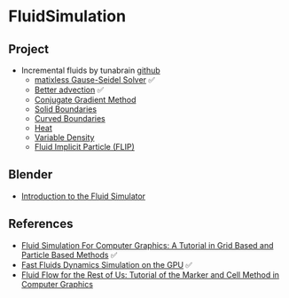 # FluidSimulation

## Project

- Incremental fluids by tunabrain [github](https://github.com/tunabrain/incremental-fluids/blob/master/README.md)
  - [matixless Gause-Seidel Solver](https://github.com/tunabrain/incremental-fluids/blob/master/1-matrixless/Documentation.md) ✅
  - [Better advection](https://github.com/tunabrain/incremental-fluids/blob/master/2-better-advection/Documentation.md) ✅
  - [Conjugate Gradient Method](https://github.com/tunabrain/incremental-fluids/blob/master/3-conjugate-gradients/Documentation.md)
  - [Solid Boundaries](https://github.com/tunabrain/incremental-fluids/blob/master/4-solid-boundaries/Documentation.md)
  - [Curved Boundaries](https://github.com/tunabrain/incremental-fluids/blob/master/5-curved-boundaries/Documentation.md)
  - [Heat](https://github.com/tunabrain/incremental-fluids/blob/master/6-heat/Documentation.md)
  - [Variable Density](https://github.com/tunabrain/incremental-fluids/blob/master/7-variable-density/Documentation.md)
  - [Fluid Implicit Particle (FLIP)](https://github.com/tunabrain/incremental-fluids/blob/master/8-flip/Documentation.md)

## Blender

- [Introduction to the Fluid Simulator](https://www.youtube.com/watch?v=gmsk_LkeGIs)

## References

- [Fluid Simulation For Computer Graphics: A Tutorial in Grid Based and Particle Based Methods](https://cg.informatik.uni-freiburg.de/intern/seminar/gridFluids_fluid-EulerParticle.pdf) ✅
- [Fast Fluids Dynamics Simulation on the GPU](https://developer.nvidia.com/gpugems/gpugems/part-vi-beyond-triangles/chapter-38-fast-fluid-dynamics-simulation-gpu) ✅
- [Fluid Flow for the Rest of Us: Tutorial of the Marker and Cell Method in Computer Graphics](https://cg.informatik.uni-freiburg.de/intern/seminar/gridFluids_fluid_flow_for_the_rest_of_us.pdf)
